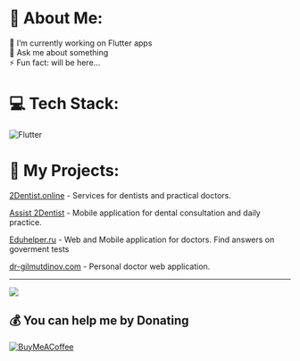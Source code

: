 # 💫 About Me:
🔭 I’m currently working on Flutter apps<br>💬 Ask me about something<br>⚡ Fun fact: will be here...


# 💻 Tech Stack:
![Flutter](https://img.shields.io/badge/Flutter-%2302569B.svg?style=flat&logo=Flutter&logoColor=white)
# 🌱 My Projects:
[2Dentist.online](https://2dentist.online) - Services for dentists and practical doctors.

[Assist 2Dentist](https://assist.2dentist.online) - Mobile application for dental consultation and daily practice.

[Eduhelper.ru](https://eduhelper.ru) - Web and Mobile application for doctors. Find answers on goverment tests

[dr-gilmutdinov.com](https://dr-gilmutdinov.com) - Personal doctor web application.


---
[![](https://visitcount.itsvg.in/api?id=MrFantuk&icon=0&color=0)](https://visitcount.itsvg.in)

  ## 💰 You can help me by Donating
  [![BuyMeACoffee](https://img.shields.io/badge/Buy%20Me%20a%20Coffee-ffdd00?style=for-the-badge&logo=buy-me-a-coffee&logoColor=black)](https://buymeacoffee.com/2dentist) 

  
<!-- Proudly created with GPRM ( https://gprm.itsvg.in ) -->
